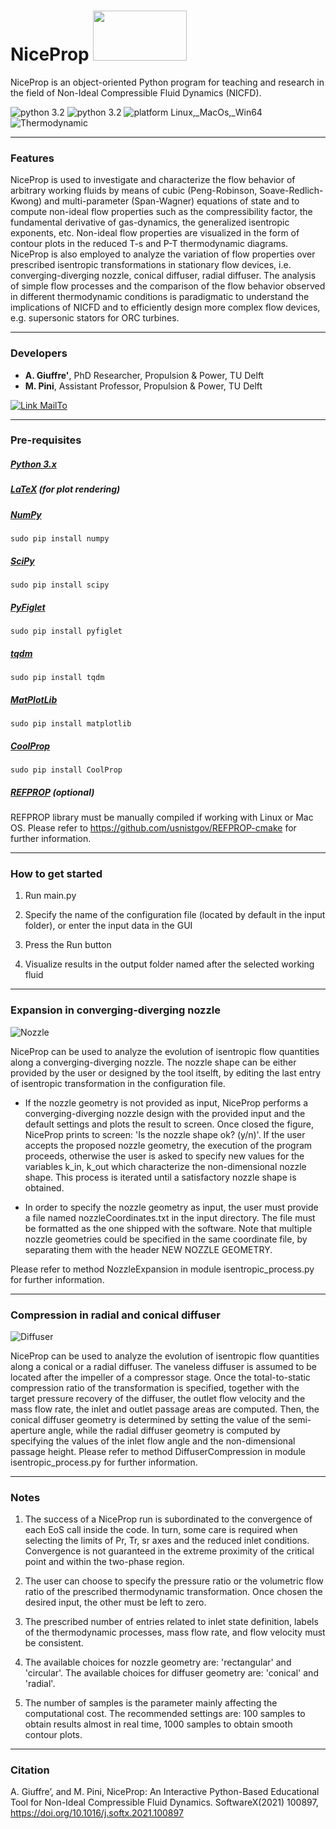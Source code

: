# NiceProp <img src="https://github.com/Propulsion-Power-TU-Delft/NiceProp/blob/main/docs/NiceProp_logo.png" width="150" height="80">

NiceProp is an object-oriented Python program for teaching and research in the field of Non-Ideal Compressible Fluid Dynamics (NICFD).

![python 3.2](https://img.shields.io/badge/version-latest-blue.svg) ![python 3.2](https://img.shields.io/badge/python-3.7-blue.svg) ![platform Linux,_MacOs,_Win64](https://img.shields.io/badge/platform-Linux,_macos,_win64-blue.svg)
![Thermodynamic](./docs/thermodynamic_diagrams.jpg)

---

### Features
NiceProp is used to investigate and characterize the flow behavior of arbitrary working fluids by means of cubic (Peng-Robinson, Soave-Redlich-Kwong) and multi-parameter (Span-Wagner)
equations of state and to compute non-ideal flow properties such as the compressibility factor, the fundamental derivative of gas-dynamics, the generalized
isentropic exponents, etc.
Non-ideal flow properties are visualized in the form of contour plots in the reduced T-s and P-T thermodynamic diagrams.
NiceProp is also employed to analyze the variation of flow properties over prescribed isentropic transformations in stationary flow devices, 
i.e. converging-diverging nozzle, conical diffuser, radial diffuser. The analysis of simple flow processes and the comparison of
the flow behavior observed in different thermodynamic conditions is paradigmatic to understand the implications of NICFD and to
efficiently design more complex flow devices, e.g. supersonic stators for ORC turbines.

---

### Developers
* **A. Giuffre'**, PhD Researcher, Propulsion & Power, TU Delft
* **M. Pini**, Assistant Professor, Propulsion & Power, TU Delft

[![Link MailTo](https://img.shields.io/badge/MailTo-developers-blue.svg)](mailto:a.giuffre@tudelft.nl;m.pini@tudelft.nl?subject=NiceProp:Query)

---

### Pre-requisites
##### [Python 3.x](https://python.org)
##### [LaTeX](http://tug.org/texlive/) (for plot rendering)
##### [NumPy](https://numpy.org)
```
sudo pip install numpy
```
##### [SciPy](https://scipy.org)
```
sudo pip install scipy
```
##### [PyFiglet](https://github.com/pwaller/pyfiglet)
```
sudo pip install pyfiglet
```
##### [tqdm](https://pypi.org/project/tqdm/)
```
sudo pip install tqdm
```
##### [MatPlotLib](https://matplotlib.org)
```
sudo pip install matplotlib
```
##### [CoolProp](http://www.coolprop.org)

```
sudo pip install CoolProp
```

##### [REFPROP](https://www.nist.gov/srd/refprop) (optional)

REFPROP library must be manually compiled if working with Linux or Mac OS. Please refer to https://github.com/usnistgov/REFPROP-cmake for further information.

---

### How to get started
1. Run main.py

2. Specify the name of the configuration file (located by default in the input folder), or enter the input data in the GUI
  
3. Press the Run button

4. Visualize results in the output folder named after the selected working fluid

---

### Expansion in converging-diverging nozzle
![Nozzle](./docs/nozzle_expansion.jpg)

NiceProp can be used to analyze the evolution of isentropic flow quantities along a converging-diverging nozzle. The nozzle shape can be either provided by the user or designed by the tool itselft, by editing the last entry of isentropic transformation in the configuration file.

- If the nozzle geometry is not provided as input, NiceProp performs a converging-diverging nozzle design with the provided input and the default settings and plots the result to screen. Once closed the figure, NiceProp prints to screen: 'Is the nozzle shape ok? (y/n)'. If the user accepts the proposed nozzle geometry, the execution of the program proceeds, otherwise the user is asked to specify new values for the variables k_in, k_out which characterize the non-dimensional nozzle shape. This process is iterated until a satisfactory nozzle shape is obtained.

- In order to specify the nozzle geometry as input, the user must provide a file named nozzleCoordinates.txt in the input directory. The file must be formatted as the one shipped with the software. Note that multiple nozzle geometries could be specified in the same coordinate file, by separating them with the header NEW NOZZLE GEOMETRY.

Please refer to method NozzleExpansion in module isentropic_process.py for further information.

---

### Compression in radial and conical diffuser
![Diffuser](./docs/diffuser_compression.jpg)

NiceProp can be used to analyze the evolution of isentropic flow quantities along a conical or a radial diffuser. The vaneless diffuser is assumed to be located after the impeller of a compressor stage. Once the total-to-static compression ratio of the transformation is specified, together with the target pressure recovery of the diffuser, the outlet flow velocity and the mass flow rate, the inlet and outlet passage areas are computed.
Then, the conical diffuser geometry is determined by setting the value of the semi-aperture angle, while the radial diffuser geometry is computed by specifying the values of the inlet flow angle and the non-dimensional passage height. Please refer to method DiffuserCompression in module isentropic_process.py for further information.

---

### Notes
1. The success of a NiceProp run is subordinated to the convergence of each EoS call inside the code. In turn, some care is required when selecting the limits of Pr, Tr, sr axes and the reduced inlet conditions. Convergence is not guaranteed in the extreme proximity of the critical point and within the two-phase region.

2. The user can choose to specify the pressure ratio or the volumetric flow ratio of the prescribed thermodynamic transformation. Once chosen the desired input, the other must be left to zero.

3. The prescribed number of entries related to inlet state definition, labels of the thermodynamic processes, mass flow rate, and flow velocity must be consistent. 

4. The available choices for nozzle geometry are: 'rectangular' and 'circular'. The available choices for diffuser geometry are: 'conical' and 'radial'.

5. The number of samples is the parameter mainly affecting the computational cost. The recommended settings are: 100 samples to obtain results almost in real time, 1000 samples to obtain smooth contour plots. 

---

### Citation
A. Giuffre’, and M. Pini, NiceProp: An Interactive Python-Based Educational Tool for Non-Ideal Compressible Fluid Dynamics. SoftwareX(2021) 100897, https://doi.org/10.1016/j.softx.2021.100897
